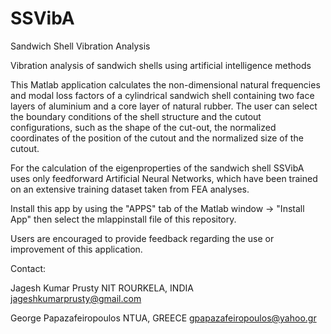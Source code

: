 # SSVibA
Sandwich Shell Vibration Analysis 

Vibration analysis of sandwich shells using artificial intelligence methods

This Matlab application calculates the non-dimensional natural frequencies and modal loss factors of a cylindrical sandwich shell containing two face layers of aluminium and a core layer of natural rubber. The user can select the boundary conditions of the shell structure and the cutout configurations, such as the shape of the cut-out, the normalized coordinates of the position of the cutout and the normalized size of the cutout.

For the calculation of the eigenproperties of the sandwich shell SSVibA uses only feedforward Artificial Neural Networks, which have been trained on an extensive training dataset taken from FEA analyses.

Install this app by using the "APPS" tab of the Matlab window -> "Install App" then select the mlappinstall file of this repository.

Users are encouraged to provide feedback regarding the use or improvement of this application.

Contact:

Jagesh Kumar Prusty NIT ROURKELA, INDIA jageshkumarprusty@gmail.com

George Papazafeiropoulos NTUA, GREECE gpapazafeiropoulos@yahoo.gr
